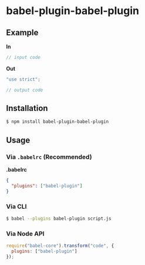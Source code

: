 # babel-plugin-babel-plugin



## Example

**In**

```js
// input code
```

**Out**

```js
"use strict";

// output code
```

## Installation

```sh
$ npm install babel-plugin-babel-plugin
```

## Usage

### Via `.babelrc` (Recommended)

**.babelrc**

```json
{
  "plugins": ["babel-plugin"]
}
```

### Via CLI

```sh
$ babel --plugins babel-plugin script.js
```

### Via Node API

```javascript
require("babel-core").transform("code", {
  plugins: ["babel-plugin"]
});
```
